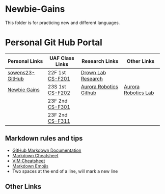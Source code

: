 # Newbie-Gains
 This folder is for practicing new and different languages.

# Personal Git Hub Portal
| Personal Links | UAF Class Links | Research Links |  Other Links |
| ---- | ---- | ---- | ---- |
| [sowens23-GitHub](https://github.com/sowens23) | 22F 1st [CS-F201](https://github.com/sowens23/CS-F201) | [Drown Lab Research](https://github.com/sowens23/DevinDrownResearch)  | |
| [Newbie Gains](https://github.com/sowens23/Newbie-Gains) | 23S 1st [CS-F202](https://github.com/sowens23/CS-F202) | [Aurora Robotics Github](https://github.com/AuroraRoboticsLab) | [Aurora Robotics Lab](https://auroraroboticslab.com/) |
| | 23F 2nd [CS-F301](https://github.com/sowens23/CS-F301) | | |
| | 23F 2nd [CS-F311](https://github.com/sowens23/CS-F311) | | |

## Markdown rules and tips
- [GitHub Markdown Documentation](https://docs.github.com/en/get-started/writing-on-github)
- [Markdown Cheatsheet](https://github.com/adam-p/markdown-here/wiki/Markdown-Cheatsheet "github Markdown Cheatsheet")
- [VIM Cheatsheet](https://phoenixnap.com/kb/wp-content/uploads/2021/11/vim-commands-cheat-sheet-by-pnap.pdf "Vim Cheatsheet")
- [Markdown Emojis](https://github.com/markdown-templates/markdown-emojis)
- Two spaces at the end of a line, will mark a new line

## Other Links
